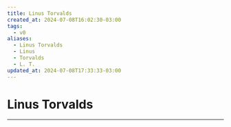 ```yaml
---
title: Linus Torvalds
created_at: 2024-07-08T16:02:30-03:00
tags:
  - v0
aliases:
  - Linus Torvalds
  - Linus
  - Torvalds
  - L. T.
updated_at: 2024-07-08T17:33:33-03:00
---
```

# Linus Torvalds
---

